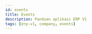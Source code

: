 ```yaml
---
id: events
title: Events
description: Panduan aplikasi ERP V1
tags: [erp-v1, company, events]
---
```

